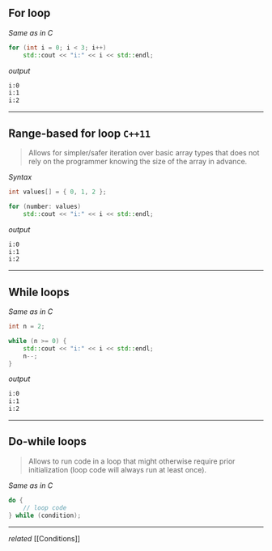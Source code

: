 ## For loop

*Same as in C*
```cpp
for (int i = 0; i < 3; i++)
	std::cout << "i:" << i << std::endl;
```

*output*
```sh
i:0
i:1
i:2
```

---
## Range-based for loop `C++11`

> Allows for simpler/safer iteration over basic array types that does not rely on the programmer knowing the size of the array in advance.

*Syntax*
```cpp
int values[] = { 0, 1, 2 };

for (number: values)
	std::cout << "i:" << i << std::endl;
```

*output*
```sh
i:0
i:1
i:2
```

---
## While loops

*Same as in C*
```cpp
int n = 2;

while (n >= 0) {
	std::cout << "i:" << i << std::endl;
	n--;
}
```

*output*
```sh
i:0
i:1
i:2
```

---

## Do-while loops

> Allows to run code in a loop that might otherwise require prior initialization (loop code will always run at least once).

*Same as in C*
```cpp
do {
	// loop code
} while (condition);
```

---
*related* [[Conditions]]

